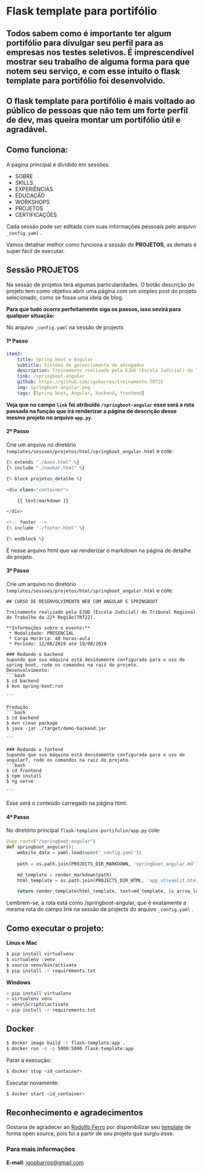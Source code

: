 # Flask template para portifólio

## Todos sabem como é importante ter algum portifólio para divulgar seu perfil para as empresas nos testes seletivos. É imprescendível mostrar seu trabalho de alguma forma para que notem seu serviço, e com esse intuíto o flask template para portifólio foi desenvolvido.

## O flask template para portifólio é mais voltado ao público de pessoas que não tem um forte perfil de dev, mas queira montar um portifólio útil e agradável.

## Como funciona:

A página principal é dividido em sessões:
- SOBRE
- SKILLS
- EXPERIÊNCIAS
- EDUCAÇÃO
- WORKSHOPS
- PROJETOS
- CERTIFICAÇÕES

Cada sessão pode ser editada com suas informações pessoais pelo arquivo ```_config.yaml``` .

Vamos detalhar melhor como funciona a sessão de **PROJETOS**, as demais é super fácil de executar.


## Sessão PROJETOS

Na sessão de projetos terá algumas particularidades. O botão descrição do projeto tem como objetivo abrir uma página com um simples post do projeto selecionado, como se fosse uma ideia de blog.

**Para que tudo ocorra perfeitamente siga os passos, isso sevirá para qualquer situação:**

No arquivo ```_config.yaml``` na sessão de projects

#### 1ª Passo

```yaml
item2:
    title: Spring boot e Angular
    subtitle: Sistema de gerenciamento de advogados
    description: Treinamento realizado pela EJUD (Escola Judicial) do Tribunal Regional do Trabalho da 22ª Região(TRT22)
    link: /springboot-angular
    github: https://github.com/igobarros/treinamento-TRT22
    img: springboot-angular.png
    tags: [Spring boot, Angular, backend, frontend]

```

**Veja que no campo ```link``` foi atribuído ```/springboot-angular``` esse será a rota passada na função que irá renderizar a página de descrição desse mesmo projeto no arquivo ```app.py```.**

#### 2ª Passo

Crie um arquivo no diretório ```templates/sessoes/projetos/html/springboot_angular.html``` e cole:

```py
{% extends "./base.html" %}
{% include "./navbar.html" %}

{% block projetos_detalhe %}

<div class="container">

	{{ text|markdown }}

</div>

<!-- footer -->
{% include "./footer.html" %}

{% endblock %}
```
É nesse arquivo html que vai renderizar o markdown na página de detalhe do projeto.


#### 3ª Passo

Crie um arquivo no diretório ```templates/sessoes/projetos/html/springboot_angular.html``` e cole:

``````
## CURSO DE DESENVOLVIMENTO WEB COM ANGULAR E SPRINGBOOT

Treinamento realizado pela EJUD (Escola Judicial) do Tribunal Regional do Trabalho da 22ª Região(TRT22).

**Informações sobre o evento:**
 * Modalidade: PRESENCIAL
 * Carga Horária: 40 horas-aula
 * Período: 12/08/2019 até 19/08/2019

### Rodando o backend
Supondo que sua máquina está devidamente configurada para o uso do spring boot, rode os comandos na raiz do projeto.
Desenvolvimento:
```bash
$ cd backend
$ mvn spring-boot:run

```

Produção:
```bash
$ cd backend
$ mvn clean package
$ java -jar ./target/demo-backend.jar

```

### Rodando o fontend
Supondo que sua máquina está devidamente configurada para o uso do angular7, rode os comandos na raiz do projeto.
```bash
$ cd frontend
$ npm install
$ ng serve

```

``````
Esse será o conteúdo carregado na página html.


#### 4ª Passo

No diretório principal ```flask-template-portifolio/app.py``` cole:

```py
@app.route("/springboot-angular")
def springboot_angular():
    website_data = yaml.load(open('_config.yaml'))
    
    path = os.path.join(PROJECTS_DIR_MARKDOWN, 'springboot_angular.md')

    md_template = render_markdown(path)
    html_template = os.path.join(PROJECTS_DIR_HTML, 'app_streamlit.html')

    return render_template(html_template, text=md_template, is_arrow_left=True, data=website_data)
```

Lembrem-se, a rota está como /springboot-angular, que é exatamente a mesma rota do campo link na sessão de projects do arquivo ```_config.yaml``` . 

## Como executar o projeto:

**Linux e Mac**
```bash
$ pip install virtualvenv
$ virtualenv .venv
$ source venv/bin/activate
$ pip install -r requirements.txt
```

**Windows**
```bash
> pip install virtualenv
> virtualenv venv
> venv\Scripts\activate
> pip install -r requirements.txt
```

## Docker

```bash
$ docker image build -t flask-template:app .
$ docker run -d -p 5000:5000 flask-template:app
```

Parar a execução:
```bash
$ docker stop <id_container>
```

Executar novamente:
```bash
$ docker start <id_container>
```

## Reconhecimento e agradecimentos
Gostaria de agradecer ao [Rodolfo Ferro](https://github.com/RodolfoFerro) por disponibilizar seu [template](https://github.com/RodolfoFerro/flask-resume-template/) de forma open source, pois foi a partir de seu projeto que surgiu esse.

### Para mais informações
**E-mail**: igopbarros@gmail.com